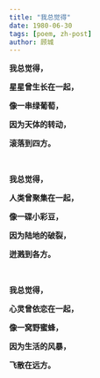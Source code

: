 ```yaml
---
title: "我总觉得"
date: 1980-06-30
tags: [poem, zh-post]
author: 顾城
---
```


**我总觉得，**

**星星曾生长在一起，**

**像一串绿葡萄，**

**因为天体的转动，**

**滚落到四方。**


<br>




**我总觉得，**

**人类曾聚集在一起，**

**像一碟小彩豆，**

**因为陆地的破裂，**

**迸溅到各方。**


<br>




**我总觉得，**

**心灵曾依恋在一起，**

**像一窝野蜜蜂，**

**因为生活的风暴，**

**飞散在远方。**